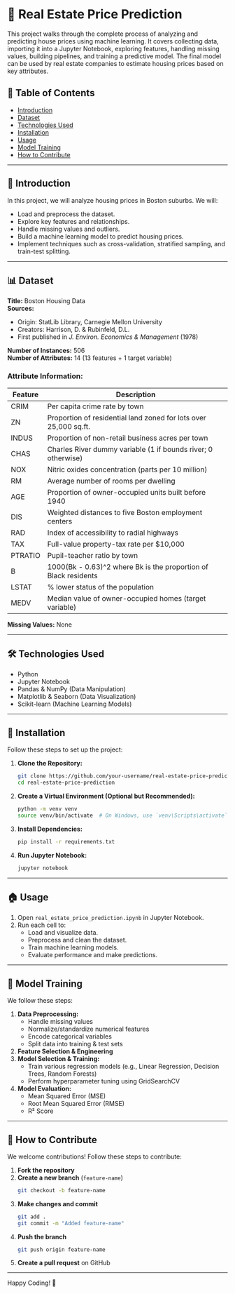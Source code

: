 # 🏡 Real Estate Price Prediction

This project walks through the complete process of analyzing and predicting house prices using machine learning. It covers collecting data, importing it into a Jupyter Notebook, exploring features, handling missing values, building pipelines, and training a predictive model. The final model can be used by real estate companies to estimate housing prices based on key attributes.

## 📌 Table of Contents
- [Introduction](#introduction)
- [Dataset](#dataset)
- [Technologies Used](#technologies-used)
- [Installation](#installation)
- [Usage](#usage)
- [Model Training](#model-training)
- [How to Contribute](#how-to-contribute)

---

## 📖 Introduction
In this project, we will analyze housing prices in Boston suburbs. We will:
- Load and preprocess the dataset.
- Explore key features and relationships.
- Handle missing values and outliers.
- Build a machine learning model to predict housing prices.
- Implement techniques such as cross-validation, stratified sampling, and train-test splitting.

---

## 📊 Dataset
**Title:** Boston Housing Data  
**Sources:**
- Origin: StatLib Library, Carnegie Mellon University
- Creators: Harrison, D. & Rubinfeld, D.L.
- First published in *J. Environ. Economics & Management* (1978)

**Number of Instances:** 506  
**Number of Attributes:** 14 (13 features + 1 target variable)

### **Attribute Information:**
| Feature | Description |
|---------|-------------|
| CRIM | Per capita crime rate by town |
| ZN | Proportion of residential land zoned for lots over 25,000 sq.ft. |
| INDUS | Proportion of non-retail business acres per town |
| CHAS | Charles River dummy variable (1 if bounds river; 0 otherwise) |
| NOX | Nitric oxides concentration (parts per 10 million) |
| RM | Average number of rooms per dwelling |
| AGE | Proportion of owner-occupied units built before 1940 |
| DIS | Weighted distances to five Boston employment centers |
| RAD | Index of accessibility to radial highways |
| TAX | Full-value property-tax rate per $10,000 |
| PTRATIO | Pupil-teacher ratio by town |
| B | 1000(Bk - 0.63)^2 where Bk is the proportion of Black residents |
| LSTAT | % lower status of the population |
| MEDV | Median value of owner-occupied homes (target variable) |

**Missing Values:** None

---

## 🛠 Technologies Used
- Python
- Jupyter Notebook
- Pandas & NumPy (Data Manipulation)
- Matplotlib & Seaborn (Data Visualization)
- Scikit-learn (Machine Learning Models)

---

## 🚀 Installation
Follow these steps to set up the project:

1. **Clone the Repository:**
   ```sh
   git clone https://github.com/your-username/real-estate-price-prediction.git
   cd real-estate-price-prediction
   ```
2. **Create a Virtual Environment (Optional but Recommended):**
   ```sh
   python -m venv venv
   source venv/bin/activate  # On Windows, use `venv\Scripts\activate`
   ```
3. **Install Dependencies:**
   ```sh
   pip install -r requirements.txt
   ```
4. **Run Jupyter Notebook:**
   ```sh
   jupyter notebook
   ```

---

## 🏠 Usage
1. Open `real_estate_price_prediction.ipynb` in Jupyter Notebook.
2. Run each cell to:
   - Load and visualize data.
   - Preprocess and clean the dataset.
   - Train machine learning models.
   - Evaluate performance and make predictions.

---

## 🤖 Model Training
We follow these steps:
1. **Data Preprocessing:**
   - Handle missing values
   - Normalize/standardize numerical features
   - Encode categorical variables
   - Split data into training & test sets
2. **Feature Selection & Engineering**
3. **Model Selection & Training:**
   - Train various regression models (e.g., Linear Regression, Decision Trees, Random Forests)
   - Perform hyperparameter tuning using GridSearchCV
4. **Model Evaluation:**
   - Mean Squared Error (MSE)
   - Root Mean Squared Error (RMSE)
   - R² Score

---

## 🤝 How to Contribute
We welcome contributions! Follow these steps to contribute:
1. **Fork the repository**
2. **Create a new branch** (`feature-name`)
   ```sh
   git checkout -b feature-name
   ```
3. **Make changes and commit**
   ```sh
   git add .
   git commit -m "Added feature-name"
   ```
4. **Push the branch**
   ```sh
   git push origin feature-name
   ```
5. **Create a pull request** on GitHub

---

Happy Coding! 🚀
